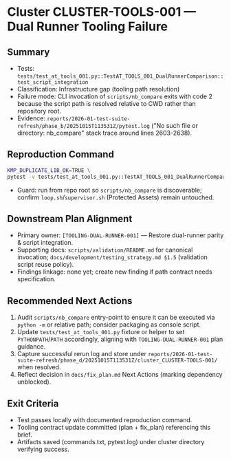 # Cluster CLUSTER-TOOLS-001 — Dual Runner Tooling Failure

## Summary
- Tests: `tests/test_at_tools_001.py::TestAT_TOOLS_001_DualRunnerComparison::test_script_integration`
- Classification: Infrastructure gap (tooling path resolution)
- Failure mode: CLI invocation of `scripts/nb_compare` exits with code 2 because the script path is resolved relative to CWD rather than repository root.
- Evidence: `reports/2026-01-test-suite-refresh/phase_b/20251015T113531Z/pytest.log` ("No such file or directory: nb_compare" stack trace around lines 2603-2638).

## Reproduction Command
```bash
KMP_DUPLICATE_LIB_OK=TRUE \
pytest -v tests/test_at_tools_001.py::TestAT_TOOLS_001_DualRunnerComparison::test_script_integration
```
- Guard: run from repo root so `scripts/nb_compare` is discoverable; confirm `loop.sh`/`supervisor.sh` (Protected Assets) remain untouched.

## Downstream Plan Alignment
- Primary owner: `[TOOLING-DUAL-RUNNER-001]` — Restore dual-runner parity & script integration.
- Supporting docs: `scripts/validation/README.md` for canonical invocation; `docs/development/testing_strategy.md §1.5` (validation script reuse policy).
- Findings linkage: none yet; create new finding if path contract needs specification.

## Recommended Next Actions
1. Audit `scripts/nb_compare` entry-point to ensure it can be executed via `python -m` or relative path; consider packaging as console script.
2. Update `tests/test_at_tools_001.py` fixture or helper to set `PYTHONPATH`/`PATH` accordingly, aligning with `TOOLING-DUAL-RUNNER-001` plan guidance.
3. Capture successful rerun log and store under `reports/2026-01-test-suite-refresh/phase_d/20251015T113531Z/cluster_CLUSTER-TOOLS-001/` when resolved.
4. Reflect decision in `docs/fix_plan.md` Next Actions (marking dependency unblocked).

## Exit Criteria
- Test passes locally with documented reproduction command.
- Tooling contract update committed (plan + fix_plan) referencing this brief.
- Artifacts saved (commands.txt, pytest.log) under cluster directory verifying success.

